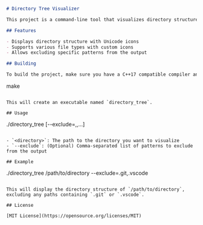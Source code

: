 ```markdown
# Directory Tree Visualizer

This project is a command-line tool that visualizes directory structures with Unicode icons for different file types.

## Features

- Displays directory structure with Unicode icons
- Supports various file types with custom icons
- Allows excluding specific patterns from the output

## Building

To build the project, make sure you have a C++17 compatible compiler and `make` installed. Then run:

```
make
```

This will create an executable named `directory_tree`.

## Usage

```
./directory_tree <directory> [--exclude=<pattern1>,<pattern2>,...]
```

- `<directory>`: The path to the directory you want to visualize
- `--exclude`: (Optional) Comma-separated list of patterns to exclude from the output

## Example

```
./directory_tree /path/to/directory --exclude=.git,.vscode
```

This will display the directory structure of `/path/to/directory`, excluding any paths containing `.git` or `.vscode`.

## License

[MIT License](https://opensource.org/licenses/MIT)
```